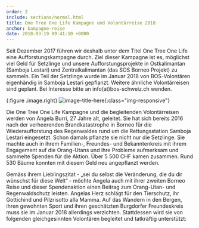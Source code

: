 ```yaml
---
order: 2
include: sections/normal.html
title: One Tree One Life Kampagne und Volontärreise 2018
anchor: kampagne-reise
date: 2018-03-19 09:41:10 +0000
---
```

Seit Dezember 2017 führen wir deshalb unter dem Titel One Tree One Life eine Aufforstungskampagne durch. Ziel dieser Kampagne ist es, möglichst viel Geld für Setzlinge und unsere Aufforstungsprojekte in Ostkalimantan (Samboja Lestari) und Zentralkalimantan (das SOS Borneo Projekt) zu sammeln. Ein Teil der Setzlinge wurde im Januar 2018 von BOS-Volontären eigenhändig in Samboja Lestari gepflanzt. Weitere ähnliche Volontärreisen sind geplant. Bei Interesse bitte an info(at)bos-schweiz.ch wenden.

{:figure .image.right}
![image-title-here](assets/img/portraits/angela_burri.jpg){:class="img-responsive"}

Die One Tree One Life Kampagne und die begleitenden Volontärreisen werden von Angela Burri, 27 Jahre alt, geleitet. Sie hat sich bereits 2016 nach der verheerenden Brandkatastrophe in Borneo für die Wiederaufforstung des Regenwaldes rund um die Rettungsstation Samboja Lestari eingesetzt. Schon damals pflanzte sie nicht nur die Setzlinge. Sie machte auch in ihrem Familien-, Freundes- und Bekanntenkreis mit ihrem Engagement auf die Orang-Utans und ihre Probleme aufmerksam und sammelte Spenden für die Aktion. Über 5 500 CHF kamen zusammen. Rund 530 Bäume konnten mit diesem Geld neu angepflanzt werden.

Gemäss ihrem Lieblingszitat - „sei du selbst die Veränderung, die du dir wünschst für diese Welt“ - möchte Angela auch mit ihrer zweiten Borneo Reise und dieser Spendenaktion einen Beitrag zum Orang-Utan- und Regenwaldschutz leisten. Angelas Herz schlägt für den Tierschutz, ihr Gottichind und Pilzrisotto alla Mamma. Auf das Wandern in den Bergen, ihren gewohnten Sport und ihren geschätzten Burgdorfer Freundeskreis muss sie im Januar 2018 allerdings verzichten. Stattdessen wird sie von folgenden gleichgesinnten Volontären begleitet und tatkräftig unterstützt: